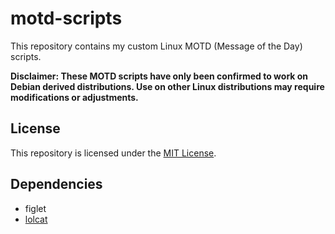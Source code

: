 # motd-scripts

This repository contains my custom Linux MOTD (Message of the Day) scripts.

**Disclaimer: These MOTD scripts have only been confirmed to work on Debian derived distributions. Use on other Linux distributions may require modifications or adjustments.**

## License

This repository is licensed under the [MIT License](LICENSE).

## Dependencies
- figlet
- [lolcat](https://github.com/busyloop/lolcat)
